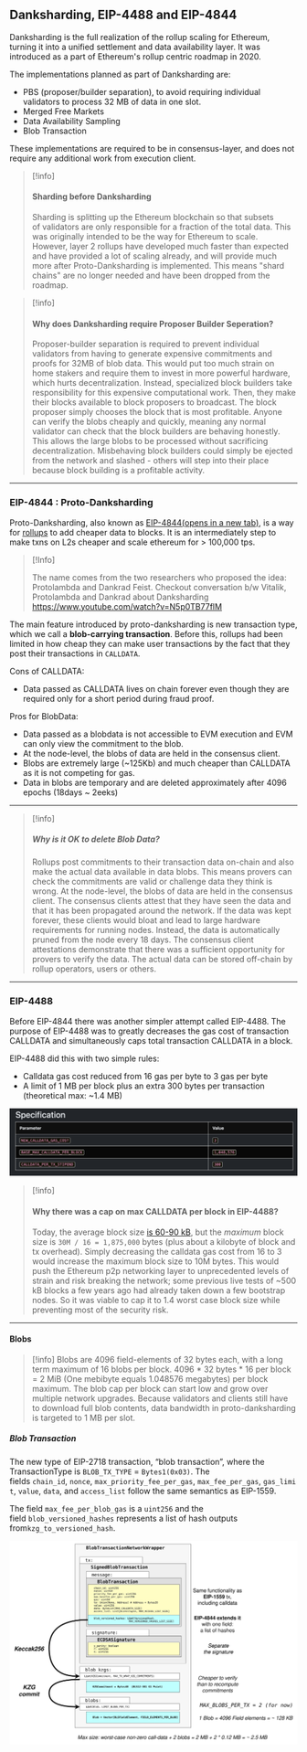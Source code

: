 
## Danksharding, EIP-4488 and EIP-4844

Danksharding is the full realization of the rollup scaling for Ethereum, turning it into a unified settlement and data availability layer. It was introduced as a part of Ethereum's rollup centric roadmap in 2020. 

The implementations planned as part of Danksharding are:
* PBS (proposer/builder separation), to avoid requiring individual validators to process 32 MB of data in one slot.
* Merged Free Markets
* Data Availability Sampling
* Blob Transaction

These implementations are required to be in consensus-layer, and does not require any additional work from execution client.


> [!info]
> #### Sharding before Danksharding
> Sharding is splitting up the Ethereum blockchain so that subsets of validators are only responsible for a fraction of the total data. This was originally intended to be the way for Ethereum to scale. However, layer 2 rollups have developed much faster than expected and have provided a lot of scaling already, and will provide much more after Proto-Danksharding is implemented. This means "shard chains" are no longer needed and have been dropped from the roadmap.

> [!info]
> #### Why does Danksharding require Proposer Builder Seperation?
> 
> Proposer-builder separation is required to prevent individual validators from having to generate expensive commitments and proofs for 32MB of blob data. This would put too much strain on home stakers and require them to invest in more powerful hardware, which hurts decentralization. Instead, specialized block builders take responsibility for this expensive computational work. Then, they make their blocks available to block proposers to broadcast. The block proposer simply chooses the block that is most profitable. Anyone can verify the blobs cheaply and quickly, meaning any normal validator can check that the block builders are behaving honestly. This allows the large blobs to be processed without sacrificing decentralization. Misbehaving block builders could simply be ejected from the network and slashed - others will step into their place because block building is a profitable activity.


---
### EIP-4844 : Proto-Danksharding

Proto-Danksharding, also known as [EIP-4844(opens in a new tab)](https://eips.ethereum.org/EIPS/eip-4844), is a way for [rollups](https://ethereum.org/en/layer-2/#rollups) to add cheaper data to blocks. It is an intermediately step to make txns on L2s cheaper and scale ethereum for > 100,000 tps. 

> [!Info]
> 
> The name comes from the two researchers who proposed the idea: Protolambda and Dankrad Feist. Checkout conversation b/w Vitalik, Protolambda and Dankrad about Danksharding 
> https://www.youtube.com/watch?v=N5p0TB77flM

The main feature introduced by proto-danksharding is new transaction type, which we call a **blob-carrying transaction**. Before this, rollups had been limited in how cheap they can make user transactions by the fact that they post their transactions in `CALLDATA`.

Cons of CALLDATA:
* Data passed as CALLDATA lives on chain forever even though they are required only for a short period during fraud proof. 

Pros for BlobData:
* Data passed as a blobdata is not accessible to EVM execution and EVM can only view the commitment to the blob.
* At the node-level, the blobs of data are held in the consensus client.
* Blobs are extremely large (~125Kb) and much cheaper than CALLDATA as it is not competing for gas. 
* Data in blobs are temporary and are deleted approximately after 4096 epochs (18days ~ 2eeks)

---
> [!info]
> ##### Why is it OK to delete Blob Data?
> Rollups post commitments to their transaction data on-chain and also make the actual data available in data blobs. This means provers can check the commitments are valid or challenge data they think is wrong. At the node-level, the blobs of data are held in the consensus client. The consensus clients attest that they have seen the data and that it has been propagated around the network. If the data was kept forever, these clients would bloat and lead to large hardware requirements for running nodes. Instead, the data is automatically pruned from the node every 18 days. The consensus client attestations demonstrate that there was a sufficient opportunity for provers to verify the data. The actual data can be stored off-chain by rollup operators, users or others.

---
### EIP-4488

Before EIP-4844 there was another simpler attempt called EIP-4488. The purpose of EIP-4488 was to greatly decreases the gas cost of transaction CALLDATA and simultaneously caps total transaction CALLDATA in a block.

EIP-4488 did this with two simple rules:

- Calldata gas cost reduced from 16 gas per byte to 3 gas per byte
- A limit of 1 MB per block plus an extra 300 bytes per transaction (theoretical max: ~1.4 MB)

![table](../media/sc-1.png)

> [!info]
> #### Why there was a cap on max CALLDATA per block in EIP-4488?
> Today, the average block size [is 60-90 kB](https://etherscan.io/chart/blocksize), but the _maximum_ block size is `30M / 16 = 1,875,000` bytes (plus about a kilobyte of block and tx overhead). Simply decreasing the calldata gas cost from 16 to 3 would increase the maximum block size to 10M bytes. This would push the Ethereum p2p networking layer to unprecedented levels of strain and risk breaking the network; some previous live tests of ~500 kB blocks a few years ago had already taken down a few bootstrap nodes. So it was viable to cap it to 1.4 worst case block size while preventing most of the security risk.

---

#### Blobs

> [!info]
> Blobs are 4096 field-elements of 32 bytes each, with a long term maximum of 16 blobs per block. 4096 * 32 bytes * 16 per block = 2 MiB (One mebibyte equals 1.048576 megabytes) per block maximum. The blob cap per block can start low and grow over multiple network upgrades. Because validators and clients still have to download full blob contents, data bandwidth in proto-danksharding is targeted to 1 MB per slot. 

##### Blob Transaction 

The new type of EIP-2718 transaction, “blob transaction”, where the TransactionType is `BLOB_TX_TYPE` = `Bytes1(0x03)`. The fields `chain_id`, `nonce`, `max_priority_fee_per_gas`, `max_fee_per_gas`, `gas_limit`, `value`, `data`, and `access_list` follow the same semantics as EIP-1559.

The field `max_fee_per_blob_gas` is a `uint256` and the field `blob_versioned_hashes` represents a list of hash outputs from`kzg_to_versioned_hash`.

![table](../media/blobTx.png)